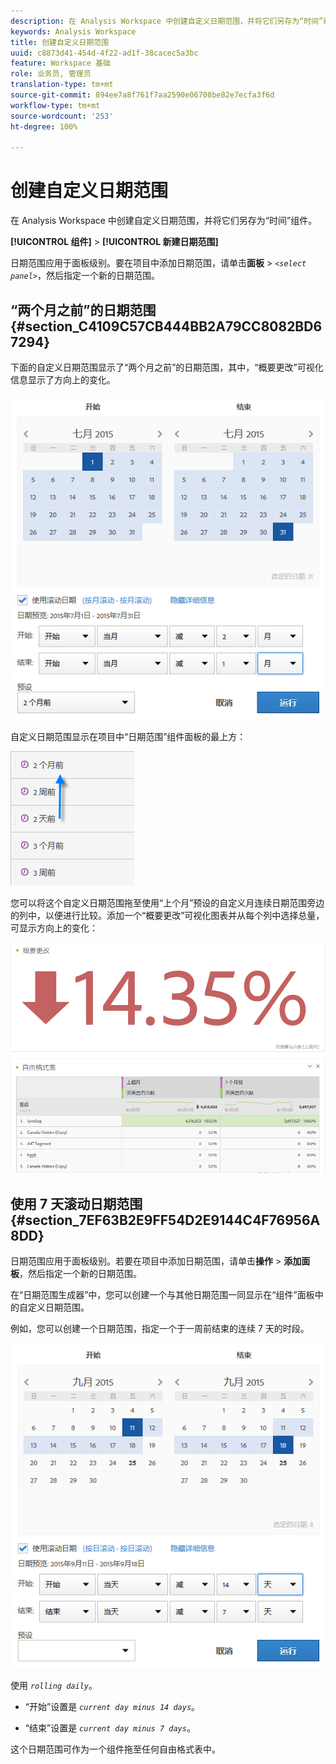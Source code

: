 ```yaml
---
description: 在 Analysis Workspace 中创建自定义日期范围，并将它们另存为“时间”组件。
keywords: Analysis Workspace
title: 创建自定义日期范围
uuid: c8873d41-454d-4f22-ad1f-38cacec5a3bc
feature: Workspace 基础
role: 业务员, 管理员
translation-type: tm+mt
source-git-commit: 894ee7a8f761f7aa2590e06708be82e7ecfa3f6d
workflow-type: tm+mt
source-wordcount: '253'
ht-degree: 100%

---
```



# 创建自定义日期范围

在 Analysis Workspace 中创建自定义日期范围，并将它们另存为“时间”组件。

**[!UICONTROL 组件]** > **[!UICONTROL 新建日期范围]**

日期范围应用于面板级别。要在项目中添加日期范围，请单击&#x200B;**面板** > *`<select panel>`*，然后指定一个新的日期范围。

## “两个月之前”的日期范围{#section_C4109C57CB444BB2A79CC8082BD67294}

下面的自定义日期范围显示了“两个月之前”的日期范围，其中，“概要更改”可视化信息显示了方向上的变化。

![](assets/date-range-two-months-ago.png)

自定义日期范围显示在项目中“日期范围”组件面板的最上方：

![](assets/date-range-panel-two-months-ago.png)

您可以将这个自定义日期范围拖至使用“上个月”预设的自定义月连续日期范围旁边的列中，以便进行比较。添加一个“概要更改”可视化图表并从每个列中选择总量，可显示方向上的变化：

![](assets/date-range-two-months-table.png)

## 使用 7 天滚动日期范围 {#section_7EF63B2E9FF54D2E9144C4F76956A8DD}

日期范围应用于面板级别。若要在项目中添加日期范围，请单击&#x200B;**操作** > **添加面板**，然后指定一个新的日期范围。

在“日期范围生成器”中，您可以创建一个与其他日期范围一同显示在“组件”面板中的自定义日期范围。

例如，您可以创建一个日期范围，指定一个于一周前结束的连续 7 天的时段。

![](assets/create_date_range.png)

使用 *`rolling daily`*。

* “开始”设置是 *`current day minus 14 days`*。

* “结束”设置是 *`current day minus 7 days`*。

这个日期范围可作为一个组件拖至任何自由格式表中。
